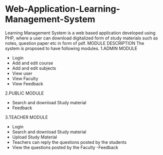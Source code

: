 # Web-Application-Learning-Management-System
Learning Management System is a web based application developed using PHP, where a user can download digitalized form of study materials such as notes, question paper etc 
in form of pdf.
 MODULE DESCRIPTION
The system is proposed to have following modules.
1.ADMIN MODULE
- Login
- Add and edit course
- Add and edit subjects
- View  user
- View Faculty
- View Feedback

2.PUBLIC MODULE
- Search  and download Study material
- Feedback

3.TEACHER MODULE
- Login
- Search  and download Study material
- Upload  Study Material
- Teachers can reply the questions posted by the students
- View the questions posted by the Faculty
-Feedback
